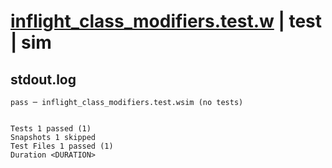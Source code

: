 # [inflight_class_modifiers.test.w](../../../../../examples/tests/valid/inflight_class_modifiers.test.w) | test | sim

## stdout.log
```log
pass ─ inflight_class_modifiers.test.wsim (no tests)
 
 
Tests 1 passed (1)
Snapshots 1 skipped
Test Files 1 passed (1)
Duration <DURATION>
```

